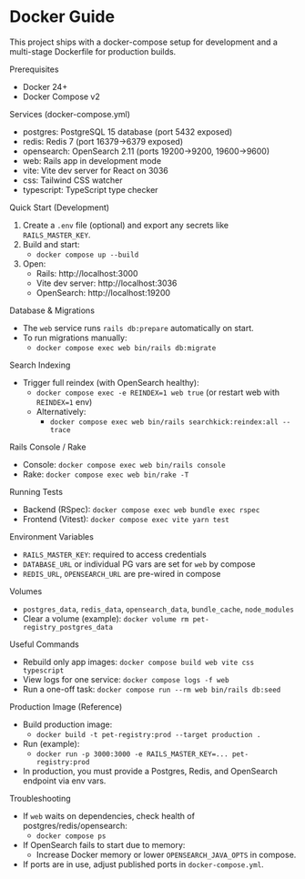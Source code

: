 Docker Guide
============

This project ships with a docker-compose setup for development and a multi-stage Dockerfile for production builds.

Prerequisites

- Docker 24+
- Docker Compose v2

Services (docker-compose.yml)

- postgres: PostgreSQL 15 database (port 5432 exposed)
- redis: Redis 7 (port 16379->6379 exposed)
- opensearch: OpenSearch 2.11 (ports 19200->9200, 19600->9600)
- web: Rails app in development mode
- vite: Vite dev server for React on 3036
- css: Tailwind CSS watcher
- typescript: TypeScript type checker

Quick Start (Development)

1. Create a `.env` file (optional) and export any secrets like `RAILS_MASTER_KEY`.
2. Build and start:
   - `docker compose up --build`
3. Open:
   - Rails: http://localhost:3000
   - Vite dev server: http://localhost:3036
   - OpenSearch: http://localhost:19200

Database & Migrations

- The `web` service runs `rails db:prepare` automatically on start.
- To run migrations manually:
  - `docker compose exec web bin/rails db:migrate`

Search Indexing

- Trigger full reindex (with OpenSearch healthy):
  - `docker compose exec -e REINDEX=1 web true` (or restart web with `REINDEX=1` env)
  - Alternatively:
    - `docker compose exec web bin/rails searchkick:reindex:all --trace`

Rails Console / Rake

- Console: `docker compose exec web bin/rails console`
- Rake: `docker compose exec web bin/rake -T`

Running Tests

- Backend (RSpec): `docker compose exec web bundle exec rspec`
- Frontend (Vitest): `docker compose exec vite yarn test`

Environment Variables

- `RAILS_MASTER_KEY`: required to access credentials
- `DATABASE_URL` or individual PG vars are set for `web` by compose
- `REDIS_URL`, `OPENSEARCH_URL` are pre-wired in compose

Volumes

- `postgres_data`, `redis_data`, `opensearch_data`, `bundle_cache`, `node_modules`
- Clear a volume (example): `docker volume rm pet-registry_postgres_data`

Useful Commands

- Rebuild only app images: `docker compose build web vite css typescript`
- View logs for one service: `docker compose logs -f web`
- Run a one-off task: `docker compose run --rm web bin/rails db:seed`

Production Image (Reference)

- Build production image:
  - `docker build -t pet-registry:prod --target production .`
- Run (example):
  - `docker run -p 3000:3000 -e RAILS_MASTER_KEY=... pet-registry:prod`
- In production, you must provide a Postgres, Redis, and OpenSearch endpoint via env vars.

Troubleshooting

- If `web` waits on dependencies, check health of postgres/redis/opensearch:
  - `docker compose ps`
- If OpenSearch fails to start due to memory:
  - Increase Docker memory or lower `OPENSEARCH_JAVA_OPTS` in compose.
- If ports are in use, adjust published ports in `docker-compose.yml`.


